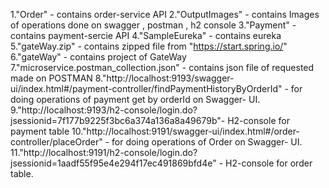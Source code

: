 1."Order" - contains order-service API 
2."OutputImages" - contains Images of operations done on swagger , postman , h2 console
3."Payment" - contains payment-sercie API
4."SampleEureka" - contains eureka 
5."gateWay.zip" - contains zipped file from "https://start.spring.io/"
6."gateWay" - contains project of GateWay 
7."microservice.postman_collection.json" - contains json file of requested made on POSTMAN 
8."http://localhost:9193/swagger-ui/index.html#/payment-controller/findPaymentHistoryByOrderId" - for doing operations of payment get by orderId on Swagger- UI.
9."http://localhost:9193/h2-console/login.do?jsessionid=7f177b9225f3bc6a374a136a8a49679b"- H2-console for payment table 
10."http://localhost:9191/swagger-ui/index.html#/order-controller/placeOrder" - for doing operations of Order  on Swagger- UI.
11."http://localhost:9191/h2-console/login.do?jsessionid=1aadf55f95e4e294f17ec491869bfd4e" - H2-console for order table.
